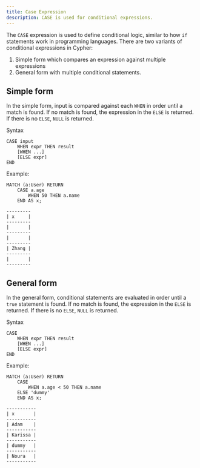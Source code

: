 ```yaml
---
title: Case Expression
description: CASE is used for conditional expressions. 
---
```


The `CASE` expression is used to define conditional logic, similar to how `if` statements work in
programming languages. There are two variants of conditional expressions in Cypher:

1. Simple form which compares an expression against multiple expressions
2. General form with multiple conditional statements.

## Simple form
In the simple form, input is compared against each `WHEN` in order until a match is found. If no
match is found, the expression in the `ELSE` is returned. If there is no `ELSE`, `NULL` is returned.

Syntax
```cypher
CASE input
    WHEN expr THEN result
    [WHEN ...]
    [ELSE expr]
END
```

Example:
```cypher
MATCH (a:User) RETURN 
    CASE a.age 
        WHEN 50 THEN a.name 
    END AS x;
```

```
---------
| x     |
---------
|       |
---------
|       |
---------
| Zhang |
---------
|       |
---------
```

## General form
In the general form, conditional statements are evaluated in order until a `true` statement is
found. If no match is found, the expression in the `ELSE` is returned. If there is no `ELSE`, `NULL` is returned.

Syntax
```cypher
CASE
    WHEN expr THEN result
    [WHEN ...]
    [ELSE expr]
END
```

Example:
```cypher
MATCH (a:User) RETURN 
    CASE
        WHEN a.age < 50 THEN a.name 
    ELSE 'dummy'
    END AS x;
```

```
-----------
| x       |
-----------
| Adam    |
-----------
| Karissa |
-----------
| dummy   |
-----------
| Noura   |
-----------
```

